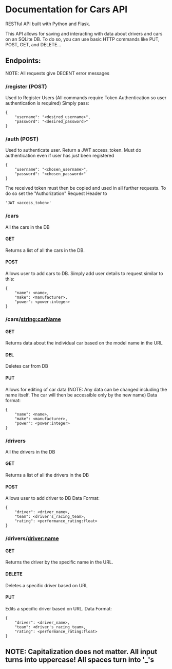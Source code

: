 # Documentation for Cars API
RESTful API built with Python and Flask.


This API allows for saving and interacting with data about drivers and cars on an SQLite DB. To do so, you can use basic HTTP
commands like PUT, POST, GET, and DELETE...

## Endpoints:
NOTE: All requests give DECENT error messages
### /register (POST)
Used to Register Users (All commands require Token Authentication so user authentication is required)
Simply pass:
```
{
	"username": "<desired_username>",
	"password": "<desired_password>"
}
```

### /auth (POST)
Used to authenticate user. Return a JWT access_token. Must do authentication even if user has just been registered
```
{
	"username": "<chosen_username>",
	"password": "<chosen_password>"
}
```
The received token must then be copied and used in all further requests. To do so set the "Authorization" Request Header to 
```
'JWT <access_token>'
```

### /cars
All the cars in the DB
#### GET
Returns a list of all the cars in the DB.

#### POST
Allows user to add cars to DB.
Simply add user details to request similar to this:
```
{
	"name": <name>,
	"make": <manufacturer>,
	"power": <power:integer>
}
```
### /cars/<string:carName>
#### GET
Returns data about the individual car based on the model name in the URL
#### DEL
Deletes car from DB
#### PUT
Allows for editing of car data (NOTE: Any data can be changed including the name itself. The car will then be accessible only by the new name)
Data format:
```
{
	"name": <name>,
	"make": <manufacturer>,
	"power": <power:integer>
}
```
### /drivers
All the drivers in the DB
#### GET
Returns a list of all the drivers in the DB
#### POST
Allows user to add driver to DB
Data Format:
```
{
	"driver": <driver_name>,
	"team": <driver's_racing_team>,
	"rating": <performance_rating:float>
}
```
### /drivers/<driver:name>
#### GET
Returns the driver by the specific name in the URL.
#### DELETE
Deletes a specific driver based on URL
#### PUT
Edits a specific driver based on URL.
Data Format:
```
{
	"driver": <driver_name>,
	"team": <driver's_racing_team>,
	"rating": <performance_rating:float>
}
```

## NOTE: Capitalization does not matter. All input turns into uppercase! All spaces turn into '_'s





